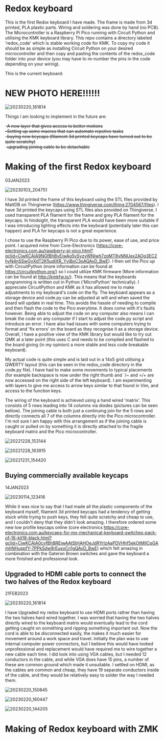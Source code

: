 # Redox keyboard 

This is the first Redox keyboard I have made. The frame is made from 3d printed, PLA plastic parts. Wiring and soldering was done by hand (no PCB). The Microcontroller is a Raspberry Pi Pico running with Circuit Python and utilising the KMK keyboard library. This repo contains a directory labeled 'redox_code' which is stable working code for KMK. To copy my code it should be as simple as installing Circuit Python on your desired microcontroller and then copy and pasting the contents of the redox_code folder into your device (you may have to re-number the pins in the code depending on your wiring).

This is the current keyboard:

# NEW PHOTO HERE!!!!!!

![20230220_161814](https://user-images.githubusercontent.com/111256162/220501778-74e25547-a3d0-4bc1-a29b-1218343e7bb3.jpg)

Things I am looking to implement in the future are:

-~~A new layer that gives access to better motions ~~<br />
-Setting up some macros that can automate repetive tasks <br />
-~~buying new keycaps (filament 3d printed keycaps have turned out to be quite scratchy)~~ <br />
-~~upgrading joining cable to be detachable~~ <br /> 


# Making of the first Redox keyboard
03JAN2023

![20230103_204751](https://user-images.githubusercontent.com/111256162/220503882-4528c315-88ab-41f2-8e95-f55b3127dbc7.jpg)

I have 3d printed the frame of this keyboard using the STL files provided by MattDB on Thingiverse (https://www.thingiverse.com/thing:2704567/files). I have 3d printed the keycaps using STL files also provided on Thingiverse. I used transparent PLA filament for the frame and grey PLA filament for the keycaps. In hindsight, the transparent PLA would have been more suitable if I was introducing lighting effects into the keyboard (potentially later this can happen) and PLA for keycaps is not a great experience. 

I chose to use the Raspberry Pi Pico due to its power, ease of use, and price point. I acquired mine from Core-Electronics (https://core-electronics.com.au/raspberry-pi-pico.html?gclid=CjwKCAiA9NGfBhBvEiwAq5vSyzyWNIwh7zqMT8yNNUex2AOg3EC2hyN4nSSwGvXdT2K5udIXR_YyjBoC3oAQAvD_BwE). I then set the Pico up with CircuitPython (more information can be found at https://circuitpython.org/) so I could utilize KMK firmware (More information can be found at http://kmkfw.io/). This means that the keyboards programming is written out in Python ('MicroPython' technically). I appreciate CircuitPython and KMK as it has allowed me to make adjustments to my keyboard's code on the fly. The keyboard appears as a storage device and code.py can be adjusted at will and when saved the board will update in real time. This avoids the hassle of needing to compile and then flash the code to the Pico everytime. It does come with it's faults however. Being able to adjust the code on any computer also means I can break the code on any computer if I start to adjust the code.py script and introduce an error. I have also had issues with some computers trying to format and 'fix errors' on the board as they recognise it as a storage device. Overall, I have a positive view of the KMK library but would like to try out QMK at a later point (this uses C and needs to be compiled and flashed to the board giving (in my opinion) a more stable and less code breakable keyboard).

My actual code is quite simple and is laid out in a 14x5 grid utilising a QWERTY layout (this can be seen in the redox_code directory in the code.py file). I have had to make some movements to typical placements (for example backspace is now under the right thumb and `/~ and =/+ are now accessed on the right side of the left keyboard). I am experimenting with layers to give me access to arrow keys similar to that found in Vim, and access to the function keys. 

The wiring of the keyboard is achieved using a hand wired 'matrix'. This consists of 5 rows leading into 14 columns via diodes (pictures can be seen bellow). The joining cable is both just a continuing join for the 5 rows and directly connects all 7 of the columns directly into the Pico microcontroller. I'm not sure I am happy with this arrangement as if the joining cable is caught or pulled on by something it is directly attached to the fragile keyboard matrix and the Pico microcontroller. 

![20221228_153144](https://user-images.githubusercontent.com/111256162/220502601-b68133e4-60fd-4885-95e7-d710ceb24dfa.jpg)

![20221228_163915](https://user-images.githubusercontent.com/111256162/220502779-8e71049b-8fd8-4cb6-be77-f1246cd9a18c.jpg)

![20221231_154420](https://user-images.githubusercontent.com/111256162/220502917-9b4c843e-b848-436e-b2d1-2869e7d61a70.jpg)

## Buying commercially available keycaps
14JAN2023

![20230114_123416](https://user-images.githubusercontent.com/111256162/212447383-ab533fd3-095f-4bb4-a475-d8b823ab701c.jpg)

While it was nice to say that I had made all the plastic components of the keyboard myself, filament 3d printed keycaps had a tendency of getting stuck while trying to push keys, they felt quite scratchy and cheap to use, and I couldn't deny that they didn't look amazing. I therefore ordered some new low profile keycaps online (core electronics https://core-electronics.com.au/keycaps-for-mx-mechanical-keyboard-switches-pack-of-16-kit18-black.html?gclid=CjwKCAiA0cyfBhBREiwAAtStHAHOeJdRYrlzAaPDVHhf5ekOtMIlCpGAmhNHuppfY-7PPkSdw9rEuxoCn1gQAvD_BwE) which felt amazing in combination with the Gateron Brown switches and gave the keyboard a more finished and professional look. 

## Upgraded to HDMI cable ports to connect the two halves of the Redox keyboard 
21FEB2023 

![20230220_161814](https://user-images.githubusercontent.com/111256162/220503202-bdb5958a-8ae2-4238-a40c-acb834b8fc98.jpg)

I have Upgraded my redox keyboard to use HDMI ports rather than having the two halves hard wired together. I was worried that having the two halves directly wired to the keyboard matrix would eventually lead to the cord getting caught on something and ripping something important out. Now the cord is able to be disconnected easily, the makes it much easier for movement around a work space and travel. Initially the plan was to use internal computer power connectors, but I believe this would have looked unprofessional and replacement would have required me to wire together a new cable each time. I did look into using VGA cables, but I needed 12 conductors in the cable, and while VGA does have 15 pins, a number of these are common ground which made it unsuitable. I settled on HDMI, as the cables are common and cheap, they have 19 separate conductors inside of the cable, and they would be relatively easy to solder the way I needed them.

![20230220_150845](https://user-images.githubusercontent.com/111256162/220503330-4833dfa0-0e6a-4bc8-ad29-9167d523cfba.jpg)

![20230220_160447](https://user-images.githubusercontent.com/111256162/220503382-6880f13e-47a5-434c-afa3-49dfb4a7a784.jpg)

![20230220_144205](https://user-images.githubusercontent.com/111256162/220503397-c13c327d-92e7-412d-8077-c7b9815dcd3a.jpg)

# Making of Redox keyboard with ZMK 






